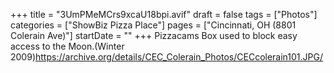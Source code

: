 +++
title = "3UmPMeMCrs9xcaU18bpi.avif"
draft = false
tags = ["Photos"]
categories = ["ShowBiz Pizza Place"]
pages = ["Cincinnati, OH (8801 Colerain Ave)"]
startDate = ""
+++
Pizzacams Box used to block easy access to the Moon.(Winter 2009)https://archive.org/details/CEC_Colerain_Photos/CECcolerain101.JPG/
